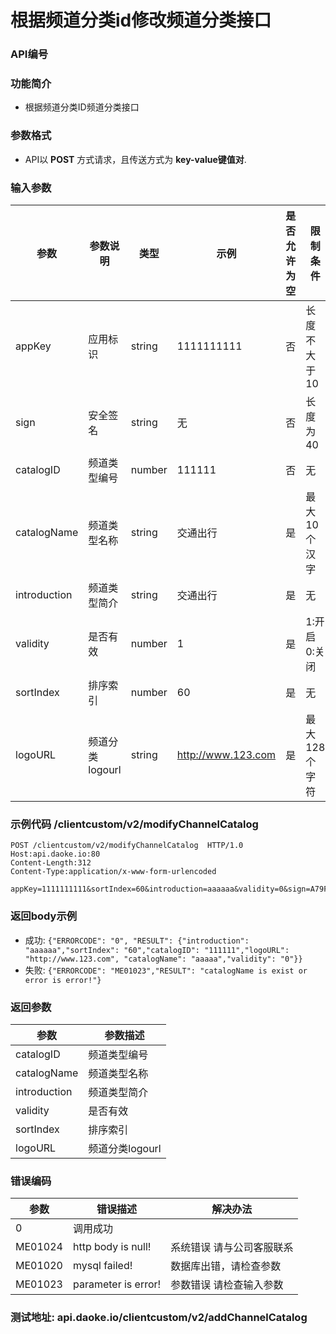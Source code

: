 根据频道分类id修改频道分类接口
========================

### API编号

### 功能简介
* 根据频道分类ID频道分类接口

### 参数格式

* API以 **POST** 方式请求，且传送方式为 **key-value键值对**.


### 输入参数

 参数                       | 参数说明           | 类型       |   示例                | 是否允许为空 | 限制条件
----------------------------|--------------------|------------|-----------------------|--------------|---------------------------
 appKey                     | 应用标识           | string     | 1111111111            | 否           | 长度不大于10
 sign                       | 安全签名           | string     | 无                    | 否           | 长度为40
 catalogID	                | 频道类型编号       | number     | 111111                | 否           | 无
 catalogName                | 频道类型名称       | string     | 交通出行              | 是           | 最大10个汉字
 introduction               | 频道类型简介       | string     | 交通出行              | 是           | 无
 validity                   | 是否有效           | number     | 1                     | 是           | 1:开启 0:关闭
 sortIndex                  | 排序索引           | number     | 60                    | 是           | 无
 logoURL                    | 频道分类logourl    | string     | http://www.123.com    | 是           | 最大128个字符
 


### 示例代码 /clientcustom/v2/modifyChannelCatalog
	POST /clientcustom/v2/modifyChannelCatalog  HTTP/1.0
	Host:api.daoke.io:80
	Content-Length:312
	Content-Type:application/x-www-form-urlencoded

	appKey=1111111111&sortIndex=60&introduction=aaaaaa&validity=0&sign=A79FE2FB53C630326093C58A1277F25C58478BE3&logoURL=http://www.123.com&catalogID=111111&catalogName=aaaaa

### 返回body示例

* 成功: `{"ERRORCODE": "0", "RESULT": {"introduction": "aaaaaa","sortIndex": "60","catalogID": "111111","logoURL": "http://www.123.com", "catalogName": "aaaaa","validity": "0"}}`
* 失败: `{"ERRORCODE": "ME01023","RESULT": "catalogName is exist or error is error!"}`

### 返回参数

 参数          |  参数描述 
---------------|----------------
catalogID	   | 频道类型编号
catalogName    | 频道类型名称
introduction   | 频道类型简介
validity       | 是否有效
sortIndex      | 排序索引
logoURL        | 频道分类logourl


### 错误编码

 参数                 | 错误描述                  | 解决办法     
----------------------|-------------------------|---------------------------------------
 0                    | 调用成功                 | 
 ME01024              |http body is null!       | 系统错误 请与公司客服联系
 ME01020              |mysql failed!            | 数据库出错，请检查参数
 ME01023              |parameter is error!      | 参数错误 请检查输入参数

### 测试地址: api.daoke.io/clientcustom/v2/addChannelCatalog